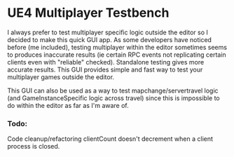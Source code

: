 # UE4 Multiplayer Testbench
I always prefer to test multiplayer specific logic outside the editor so I decided to make this quick GUI app. As some developers have noticed before (me included), testing multiplayer within the editor sometimes seems to produces inaccurate results (ie certain RPC events not replicating certain clients even with "reliable" checked).
Standalone testing gives more accurate results. This GUI provides simple and fast way to test your multiplayer games outside the editor.

This GUI can also be used as a way to test mapchange/servertravel logic (and GameInstanceSpecific logic across travel) since this is impossible to do within the editor as far as I'm aware of.

### Todo:
Code cleanup/refactoring
clientCount doesn't decrement when a client process is closed.

